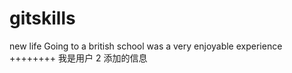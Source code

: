 # gitskills

new life
Going to a british school was a very enjoyable experience
++++++++
我是用户 2 添加的信息
